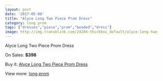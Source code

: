 ```yaml
---
layout: post
date: '2017-05-08'
title: "Alyce Long Two Piece Prom Dress"
category: long prom
tags: ["dresses","piece","prom","beaded","dress"]
image: http://img.transblink.com/24204-thickbox_default/alyce-long-two-piece-prom-dress.jpg
---
```

Alyce Long Two Piece Prom Dress

On Sales: **$398**
<a href="https://www.transblink.com/en/long-prom/7666-alyce-long-two-piece-prom-dress.html"><amp-img layout="responsive" width="600" height="600" src="//img.transblink.com/24204-thickbox_default/alyce-long-two-piece-prom-dress.jpg" alt="Alyce Long Two Piece Prom Dress 0" /></a>

Buy it: [Alyce Long Two Piece Prom Dress](https://www.transblink.com/en/long-prom/7666-alyce-long-two-piece-prom-dress.html "Alyce Long Two Piece Prom Dress")

View more: [long prom](https://www.transblink.com/en/58-long-prom "long prom")